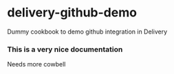 # delivery-github-demo

Dummy cookbook to demo github integration in Delivery

### This is a very nice documentation
Needs more cowbell

